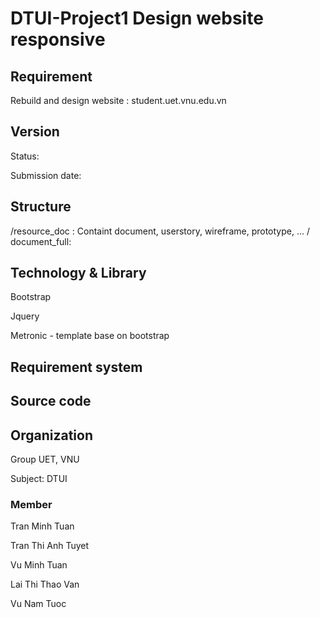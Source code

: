 # DTUI-Project1 Design website responsive
## Requirement
Rebuild and design website : student.uet.vnu.edu.vn

## Version
Status:

Submission date:

## Structure
/resource_doc : Containt document, userstory, wireframe, prototype, ...
/ document_full:

## Technology & Library
Bootstrap

Jquery

Metronic - template base on bootstrap

## Requirement system


## Source code


## Organization

Group UET, VNU

Subject: DTUI

### Member

Tran Minh Tuan

Tran Thi Anh Tuyet

Vu Minh Tuan

Lai Thi Thao Van

Vu Nam Tuoc